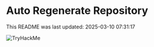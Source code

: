 # Auto Regenerate Repository

This README was last updated: 2025-03-10 07:31:17

 ![TryHackMe](https://tryhackme.com/badge/533634)